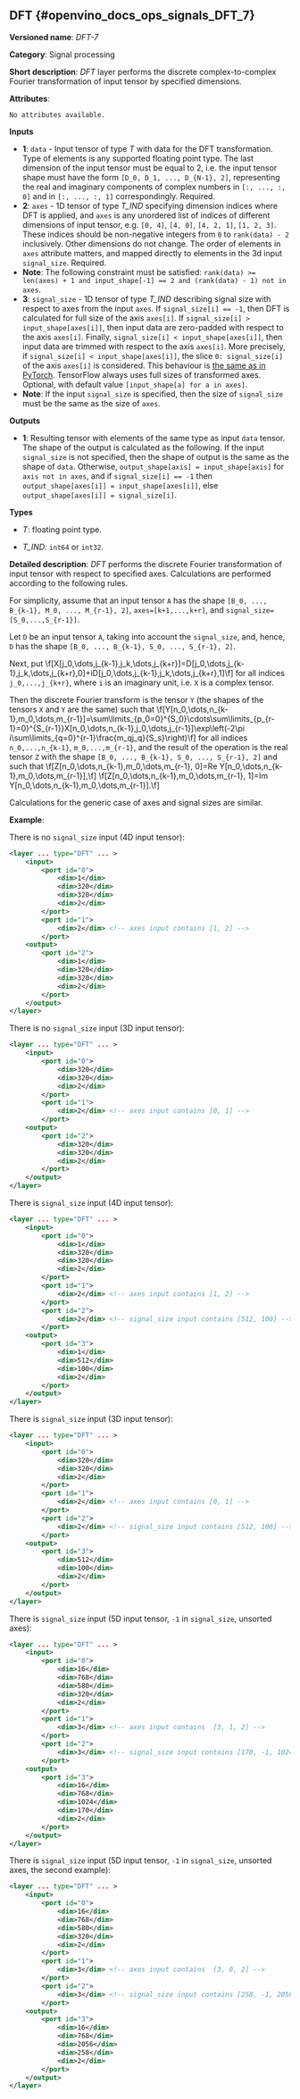 ## DFT <a name="DFT"></a> {#openvino_docs_ops_signals_DFT_7}

**Versioned name**: *DFT-7*

**Category**: Signal processing

**Short description**: *DFT* layer performs the discrete complex-to-complex Fourier transformation of input tensor by specified dimensions.

**Attributes**:

    No attributes available.

**Inputs**

*   **1**: `data` - Input tensor of type *T* with data for the DFT transformation. Type of elements is any supported floating point type. The last dimension of the input tensor must be equal to 2, i.e. the input tensor shape must have the form `[D_0, D_1, ..., D_{N-1}, 2]`, representing the real and imaginary components of complex numbers in `[:, ..., :, 0]` and in `[:, ..., :, 1]` correspondingly.  Required.
*   **2**: `axes` - 1D tensor of type *T_IND* specifying dimension indices where DFT is applied, and `axes` is any unordered list of indices of different dimensions of input tensor, e.g. `[0, 4]`, `[4, 0]`, `[4, 2, 1]`, `[1, 2, 3]`. These indices should be non-negative integers from `0` to `rank(data) - 2` inclusively.  Other dimensions do not change. The order of elements in `axes` attribute matters, and mapped directly to elements in the 3d input `signal_size`. Required.
*   **Note**: The following constraint must be satisfied: `rank(data) >= len(axes) + 1 and input_shape[-1] == 2 and (rank(data) - 1) not in axes`.
*   **3**: `signal_size` - 1D tensor of type *T_IND* describing signal size with respect to axes from the input `axes`. If `signal_size[i] == -1`, then DFT is calculated for full size of the axis `axes[i]`. If `signal_size[i] > input_shape[axes[i]]`, then input data are zero-padded with respect to the axis `axes[i]`. Finally, `signal_size[i] < input_shape[axes[i]]`, then input data are trimmed with respect to the axis `axes[i]`. More precisely, if `signal_size[i] < input_shape[axes[i]]`, the slice `0: signal_size[i]` of the axis `axes[i]` is considered. This behaviour is [the same as in PyTorch](https://github.com/pytorch/pytorch/blob/master/aten/src/ATen/native/SpectralOps.cpp#L88). TensorFlow always uses full sizes of transformed axes. Optional, with default value `[input_shape[a] for a in axes]`.
*   **Note**: If the input `signal_size` is specified, then the size of `signal_size` must be the same as the size of `axes`.

**Outputs**

*   **1**: Resulting tensor with elements of the same type as input `data` tensor. The shape of the output is calculated as the following. If the input `signal_size` is not specified, then the shape of output is the same as the shape of `data`. Otherwise, `output_shape[axis] = input_shape[axis]` for `axis not in axes`, and if `signal_size[i] == -1` then `output_shape[axes[i]] = input_shape[axes[i]]`, else `output_shape[axes[i]] = signal_size[i]`.

**Types**

* *T*: floating point type.

* *T_IND*: `int64` or `int32`.

**Detailed description**: *DFT* performs the discrete Fourier transformation of input tensor with respect to specified axes. Calculations are performed according to the following rules.

For simplicity, assume that an input tensor `A` has the shape `[B_0, ..., B_{k-1}, M_0, ..., M_{r-1}, 2]`, `axes=[k+1,...,k+r]`, and `signal_size=[S_0,...,S_{r-1}]`.

Let `D` be an input tensor `A`, taking into account the `signal_size`, and, hence, `D` has the shape `[B_0, ..., B_{k-1}, S_0, ..., S_{r-1}, 2]`.

Next, put
\f[X[j_0,\dots,j_{k-1},j_k,\dots,j_{k+r}]=D[j_0,\dots,j_{k-1},j_k,\dots,j_{k+r},0]+iD[j_0,\dots,j_{k-1},j_k,\dots,j_{k+r},1]\f]
for all indices `j_0,...,j_{k+r}`, where `i` is an imaginary unit, i.e. `X` is a complex tensor.

Then the discrete Fourier transform is the tensor `Y` (the shapes of the tensors `X` and `Y` are the same) such that
\f[Y[n_0,\dots,n_{k-1},m_0,\dots,m_{r-1}]=\sum\limits_{p_0=0}^{S_0}\cdots\sum\limits_{p_{r-1}=0}^{S_{r-1}}X[n_0,\dots,n_{k-1},j_0,\dots,j_{r-1}]\exp\left(-2\pi i\sum\limits_{q=0}^{r-1}\frac{m_qj_q}{S_s}\right)\f]
for all indices `n_0,...,n_{k-1}`, `m_0,...,m_{r-1}`, and the result of the operation is the real tensor `Z` with the shape `[B_0, ..., B_{k-1}, S_0, ..., S_{r-1}, 2]` and such that
\f[Z[n_0,\dots,n_{k-1},m_0,\dots,m_{r-1}, 0]=Re Y[n_0,\dots,n_{k-1},m_0,\dots,m_{r-1}],\f]
\f[Z[n_0,\dots,n_{k-1},m_0,\dots,m_{r-1}, 1]=Im Y[n_0,\dots,n_{k-1},m_0,\dots,m_{r-1}].\f]

Calculations for the generic case of axes and signal sizes are similar.

**Example**:

There is no `signal_size` input (4D input tensor):
```xml
<layer ... type="DFT" ... >
    <input>
        <port id="0">
            <dim>1</dim>
            <dim>320</dim>
            <dim>320</dim>
            <dim>2</dim>
        </port>
        <port id="1">
            <dim>2</dim> <!-- axes input contains [1, 2] -->
        </port>
    <output>
        <port id="2">
            <dim>1</dim>
            <dim>320</dim>
            <dim>320</dim>
            <dim>2</dim>
        </port>
    </output>
</layer>
```

There is no `signal_size` input (3D input tensor):
```xml
<layer ... type="DFT" ... >
    <input>
        <port id="0">
            <dim>320</dim>
            <dim>320</dim>
            <dim>2</dim>
        </port>
        <port id="1">
            <dim>2</dim> <!-- axes input contains [0, 1] -->
        </port>
    <output>
        <port id="2">
            <dim>320</dim>
            <dim>320</dim>
            <dim>2</dim>
        </port>
    </output>
</layer>
```


There is `signal_size` input (4D input tensor):
```xml
<layer ... type="DFT" ... >
    <input>
        <port id="0">
            <dim>1</dim>
            <dim>320</dim>
            <dim>320</dim>
            <dim>2</dim>
        </port>
        <port id="1">
            <dim>2</dim> <!-- axes input contains [1, 2] -->
        </port>
        <port id="2">
            <dim>2</dim> <!-- signal_size input contains [512, 100] -->
        </port>
    <output>
        <port id="3">
            <dim>1</dim>
            <dim>512</dim>
            <dim>100</dim>
            <dim>2</dim>
        </port>
    </output>
</layer>
```


There is `signal_size` input (3D input tensor):
```xml
<layer ... type="DFT" ... >
    <input>
        <port id="0">
            <dim>320</dim>
            <dim>320</dim>
            <dim>2</dim>
        </port>
        <port id="1">
            <dim>2</dim> <!-- axes input contains [0, 1] -->
        </port>
        <port id="2">
            <dim>2</dim> <!-- signal_size input contains [512, 100] -->
        </port>
    <output>
        <port id="3">
            <dim>512</dim>
            <dim>100</dim>
            <dim>2</dim>
        </port>
    </output>
</layer>
```


There is `signal_size` input (5D input tensor, `-1` in `signal_size`, unsorted axes):
```xml
<layer ... type="DFT" ... >
    <input>
        <port id="0">
            <dim>16</dim>
            <dim>768</dim>
            <dim>580</dim>
            <dim>320</dim>
            <dim>2</dim>
        </port>
        <port id="1">
            <dim>3</dim> <!-- axes input contains  [3, 1, 2] -->
        </port>
        <port id="2">
            <dim>3</dim> <!-- signal_size input contains [170, -1, 1024] -->
        </port>
    <output>
        <port id="3">
            <dim>16</dim>
            <dim>768</dim>
            <dim>1024</dim>
            <dim>170</dim>
            <dim>2</dim>
        </port>
    </output>
</layer>
```


There is `signal_size` input (5D input tensor, `-1` in `signal_size`, unsorted axes, the second example):
```xml
<layer ... type="DFT" ... >
    <input>
        <port id="0">
            <dim>16</dim>
            <dim>768</dim>
            <dim>580</dim>
            <dim>320</dim>
            <dim>2</dim>
        </port>
        <port id="1">
            <dim>3</dim> <!-- axes input contains  [3, 0, 2] -->
        </port>
        <port id="2">
            <dim>3</dim> <!-- signal_size input contains [258, -1, 2056] -->
        </port>
    <output>
        <port id="3">
            <dim>16</dim>
            <dim>768</dim>
            <dim>2056</dim>
            <dim>258</dim>
            <dim>2</dim>
        </port>
    </output>
</layer>
```
